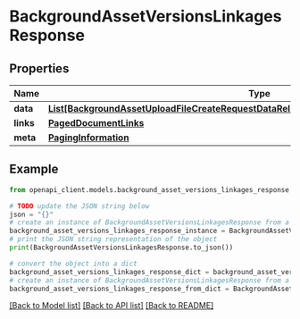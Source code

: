 # BackgroundAssetVersionsLinkagesResponse


## Properties

Name | Type | Description | Notes
------------ | ------------- | ------------- | -------------
**data** | [**List[BackgroundAssetUploadFileCreateRequestDataRelationshipsBackgroundAssetVersionData]**](BackgroundAssetUploadFileCreateRequestDataRelationshipsBackgroundAssetVersionData.md) |  | 
**links** | [**PagedDocumentLinks**](PagedDocumentLinks.md) |  | 
**meta** | [**PagingInformation**](PagingInformation.md) |  | [optional] 

## Example

```python
from openapi_client.models.background_asset_versions_linkages_response import BackgroundAssetVersionsLinkagesResponse

# TODO update the JSON string below
json = "{}"
# create an instance of BackgroundAssetVersionsLinkagesResponse from a JSON string
background_asset_versions_linkages_response_instance = BackgroundAssetVersionsLinkagesResponse.from_json(json)
# print the JSON string representation of the object
print(BackgroundAssetVersionsLinkagesResponse.to_json())

# convert the object into a dict
background_asset_versions_linkages_response_dict = background_asset_versions_linkages_response_instance.to_dict()
# create an instance of BackgroundAssetVersionsLinkagesResponse from a dict
background_asset_versions_linkages_response_from_dict = BackgroundAssetVersionsLinkagesResponse.from_dict(background_asset_versions_linkages_response_dict)
```
[[Back to Model list]](../README.md#documentation-for-models) [[Back to API list]](../README.md#documentation-for-api-endpoints) [[Back to README]](../README.md)


